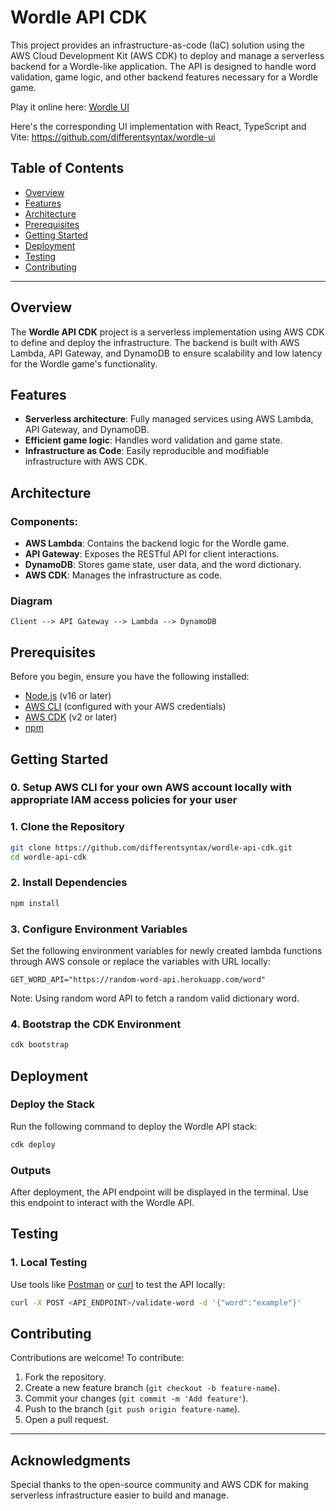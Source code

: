 
# Wordle API CDK

This project provides an infrastructure-as-code (IaC) solution using the AWS Cloud Development Kit (AWS CDK) to deploy and manage a serverless backend for a Wordle-like application. The API is designed to handle word validation, game logic, and other backend features necessary for a Wordle game.

Play it online here: [Wordle UI](https://wordle-ui.netlify.app/)

Here's the corresponding UI implementation with React, TypeScript and Vite: https://github.com/differentsyntax/wordle-ui

## Table of Contents

- [Overview](#overview)
- [Features](#features)
- [Architecture](#architecture)
- [Prerequisites](#prerequisites)
- [Getting Started](#getting-started)
- [Deployment](#deployment)
- [Testing](#testing)
- [Contributing](#contributing)

---

## Overview

The **Wordle API CDK** project is a serverless implementation using AWS CDK to define and deploy the infrastructure. The backend is built with AWS Lambda, API Gateway, and DynamoDB to ensure scalability and low latency for the Wordle game's functionality.

## Features

- **Serverless architecture**: Fully managed services using AWS Lambda, API Gateway, and DynamoDB.
- **Efficient game logic**: Handles word validation and game state.
- **Infrastructure as Code**: Easily reproducible and modifiable infrastructure with AWS CDK.

## Architecture

### Components:

- **AWS Lambda**: Contains the backend logic for the Wordle game.
- **API Gateway**: Exposes the RESTful API for client interactions.
- **DynamoDB**: Stores game state, user data, and the word dictionary.
- **AWS CDK**: Manages the infrastructure as code.

### Diagram

```text
Client --> API Gateway --> Lambda --> DynamoDB
```

## Prerequisites

Before you begin, ensure you have the following installed:

- [Node.js](https://nodejs.org/) (v16 or later)
- [AWS CLI](https://aws.amazon.com/cli/) (configured with your AWS credentials)
- [AWS CDK](https://aws.amazon.com/cdk/) (v2 or later)
- [npm](https://www.npmjs.com/)

## Getting Started

### 0. Setup AWS CLI for your own AWS account locally with appropriate IAM access policies for your user

### 1. Clone the Repository

```bash
git clone https://github.com/differentsyntax/wordle-api-cdk.git
cd wordle-api-cdk
```

### 2. Install Dependencies

```bash
npm install
```

### 3. Configure Environment Variables

Set the following environment variables for newly created lambda functions through AWS console or replace the variables with URL locally:

```env
GET_WORD_API="https://random-word-api.herokuapp.com/word"
```
Note: Using random word API to fetch a random valid dictionary word. 

### 4. Bootstrap the CDK Environment

```bash
cdk bootstrap
```

## Deployment

### Deploy the Stack

Run the following command to deploy the Wordle API stack:

```bash
cdk deploy
```

### Outputs

After deployment, the API endpoint will be displayed in the terminal. Use this endpoint to interact with the Wordle API.

## Testing

### 1. Local Testing

Use tools like [Postman](https://www.postman.com/) or [curl](https://curl.se/) to test the API locally:

```bash
curl -X POST <API_ENDPOINT>/validate-word -d '{"word":"example"}'
```

## Contributing

Contributions are welcome! To contribute:

1. Fork the repository.
2. Create a new feature branch (`git checkout -b feature-name`).
3. Commit your changes (`git commit -m 'Add feature'`).
4. Push to the branch (`git push origin feature-name`).
5. Open a pull request.

---

## Acknowledgments

Special thanks to the open-source community and AWS CDK for making serverless infrastructure easier to build and manage.
